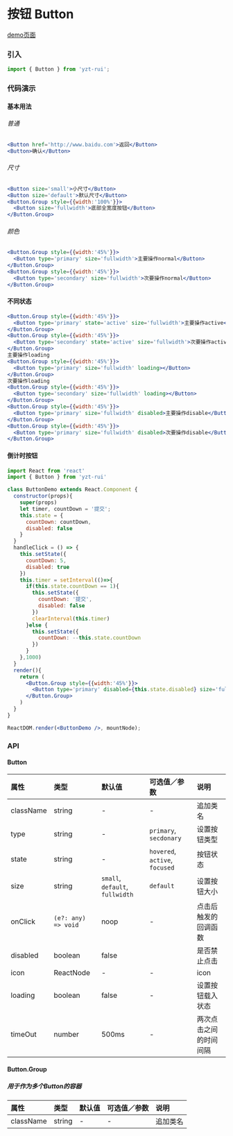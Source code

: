 # 按钮 Button

[demo页面](https://yyb323.com/yui.mobile/#/button)

### 引入

```js
import { Button } from 'yzt-rui';
```

### 代码演示

#### 基本用法

###### 普通
```jsx
<Button href='http://www.baidu.com'>返回</Button>
<Button>确认</Button>
```

###### 尺寸
```jsx
<Button size='small'>小尺寸</Button>
<Button size='default'>默认尺寸</Button>
<Button.Group style={{width:'100%'}}>
  <Button size='fullwidth'>底部全宽度按钮</Button>
</Button.Group>
```

###### 颜色
```jsx
<Button.Group style={{width:'45%'}}>
  <Button type='primary' size='fullwidth'>主要操作normal</Button>
</Button.Group>
<Button.Group style={{width:'45%'}}>
  <Button type='secondary' size='fullwidth'>次要操作normal</Button>
</Button.Group>
```

#### 不同状态
```jsx
<Button.Group style={{width:'45%'}}>
  <Button type='primary' state='active' size='fullwidth'>主要操作active</Button>
</Button.Group>
<Button.Group style={{width:'45%'}}>
  <Button type='secondary' state='active' size='fullwidth'>次要操作active</Button>
</Button.Group>
主要操作loading
<Button.Group style={{width:'45%'}}>
  <Button type='primary' size='fullwidth' loading></Button>
</Button.Group>
次要操作loading
<Button.Group style={{width:'45%'}}>
  <Button type='secondary' size='fullwidth' loading></Button>
</Button.Group>
<Button.Group style={{width:'45%'}}>
  <Button type='primary' size='fullwidth' disabled>主要操作disable</Button>
</Button.Group>
<Button.Group style={{width:'45%'}}>
  <Button type='primary' size='fullwidth' disabled>次要操作disable</Button>
</Button.Group>
```

#### 倒计时按钮
```jsx
import React from 'react'
import { Button } from 'yzt-rui'

class ButtonDemo extends React.Component {
  constructor(props){
    super(props)
    let timer, countDown = '提交';
    this.state = {
      countDown: countDown,
      disabled: false
    }
  }
  handleClick = () => {
    this.setState({
      countDown: 5,
      disabled: true
    })
    this.timer = setInterval(()=>{
      if(this.state.countDown == 1){
        this.setState({
          countDown: '提交',
          disabled: false
        })
        clearInterval(this.timer)
      }else {
        this.setState({
          countDown: --this.state.countDown
        })
      }
    },1000)
  }
  render(){
    return (
      <Button.Group style={{width:'45%'}}>
        <Button type='primary' disabled={this.state.disabled} size='fullwidth' onClick={this.handleClick}>{this.state.countDown}</Button>
      </Button.Group>
    )
  }
}

ReactDOM.render(<ButtonDemo />, mountNode);
```


### API

#### Button

| 属性 | 类型 | 默认值 | 可选值／参数 | 说明 |
| :--- | :--- | :--- | :--- | :--- |
| className | string | - | - | 追加类名 |
| type | string | - | `primary`, `secdonary` | 设置按钮类型 |
| state | string | - | `hovered`, `active`, `focused` | 按钮状态 |
| size | string | `small`, `default`, `fullwidth` | `default` | 设置按钮大小 |
| onClick | <code>(e?: any) => void</code> | noop | - | 点击后触发的回调函数 |
| disabled | boolean | false | | 是否禁止点击 |
| icon | ReactNode | - | - | icon |
| loading | boolean | false | - | 设置按钮载入状态 |
| timeOut | number | 500ms | - | 两次点击之间的时间间隔 |


#### Button.Group
##### 用于作为多个Button的容器

| 属性 | 类型 | 默认值 | 可选值／参数 | 说明 |
| :--- | :--- | :--- | :--- | :--- |
| className | string | - | - | 追加类名 |

